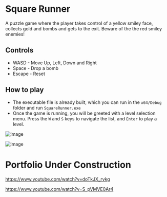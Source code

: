 # Square Runner
A puzzle game where the player takes control of a yellow smiley face, collects gold and bombs and gets to the exit. Beware of the the red smiley enemies!

## Controls
* WASD - Move Up, Left, Down and Right
* Space - Drop a bomb
* Escape - Reset

## How to play

* The executable file is already built, which you can run in the `x64/Debug` folder and run `SquareRunner.exe`
* Once the game is running, you will be greeted with a level selection menu. Press the `W` and `S` keys to navigate the list, and `Enter` to play a level.

![image](https://user-images.githubusercontent.com/15108073/236479304-d64094f9-d357-4323-9e0c-821ae9c7b6a7.png)

![image](https://user-images.githubusercontent.com/15108073/234712438-72545775-b5db-478b-aed6-dddc180346c8.png)

# Portfolio Under Construction

https://www.youtube.com/watch?v=doTkJX_rvkg

https://www.youtube.com/watch?v=S_pVMVE0Ar4
